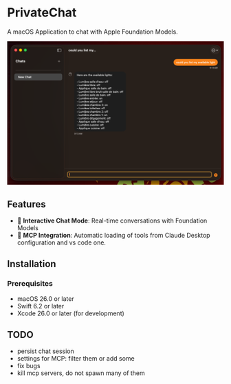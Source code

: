 # PrivateChat

A macOS Application to chat with Apple Foundation Models.

![Screenshot of PrivateChat](./Screenshot.png)

## Features

- 🤖 **Interactive Chat Mode**: Real-time conversations with Foundation Models
- 🔧 **MCP Integration**: Automatic loading of tools from Claude Desktop configuration and vs code one.

## Installation

### Prerequisites

- macOS 26.0 or later
- Swift 6.2 or later
- Xcode 26.0 or later (for development)

## TODO

- persist chat session
- settings for MCP: filter them or add some
- fix bugs
 - kill mcp servers, do not spawn many of them